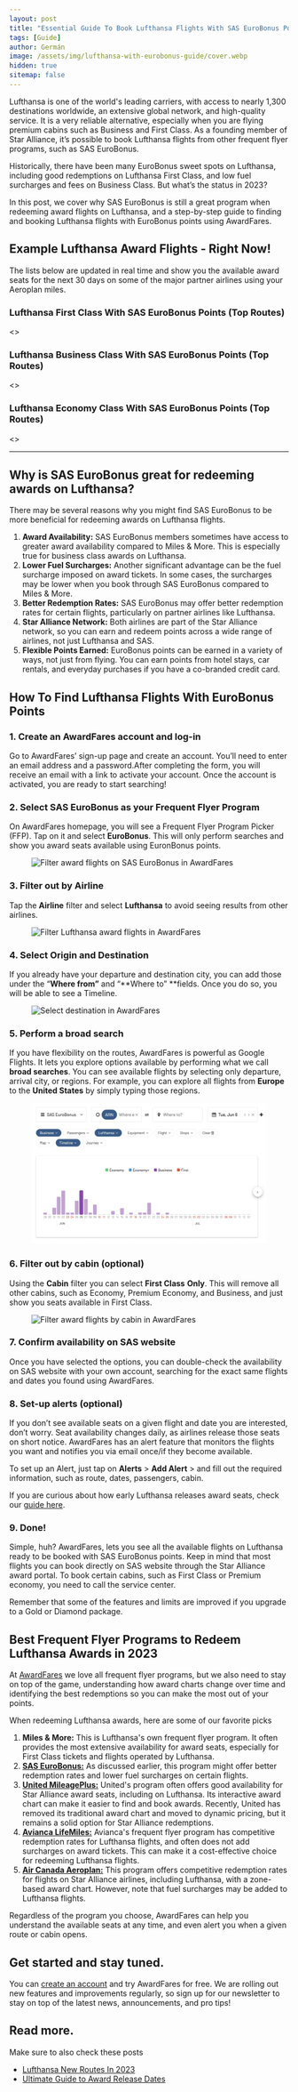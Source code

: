 ```yaml
---
layout: post
title: "Essential Guide To Book Lufthansa Flights With SAS EuroBonus Points"
tags: [Guide]
author: Germán
image: /assets/img/lufthansa-with-eurobonus-guide/cover.webp
hidden: true
sitemap: false
---
```


Lufthansa is one of the world's leading carriers, with access to nearly 1,300 destinations worldwide, an extensive global network, and high-quality service. It is a very reliable alternative, especially when you are flying premium cabins such as Business and First Class. As a founding member of Star Alliance, it’s possible to book Lufthansa flights from other frequent flyer programs, such as SAS EuroBonus.

Historically, there have been many EuroBonus sweet spots on Lufthansa, including good redemptions on Lufthansa First Class, and low fuel surcharges and fees on Business Class. But what’s the status in 2023?

In this post, we cover why SAS EuroBonus is still a great program when redeeming award flights on Lufthansa, and a step-by-step guide to finding and booking Lufthansa flights with EuroBonus points using AwardFares.


## Example Lufthansa Award Flights - Right Now!

The lists below are updated in real time and show you the available award seats for the next 30 days on some of the major partner airlines using your Aeroplan miles.


### Lufthansa First Class With SAS EuroBonus Points (Top Routes)

<>


### Lufthansa Business Class With SAS EuroBonus Points (Top Routes)

<>


### Lufthansa Economy Class With SAS EuroBonus Points (Top Routes)

<>

---

## Why is SAS EuroBonus great for redeeming awards on Lufthansa?

There may be several reasons why you might find SAS EuroBonus to be more beneficial for redeeming awards on Lufthansa flights.

1. **Award Availability:** SAS EuroBonus members sometimes have access to greater award availability compared to Miles & More. This is especially true for business class awards on Lufthansa.
2. **Lower Fuel Surcharges:** Another significant advantage can be the fuel surcharge imposed on award tickets. In some cases, the surcharges may be lower when you book through SAS EuroBonus compared to Miles & More.
3. **Better Redemption Rates:** SAS EuroBonus may offer better redemption rates for certain flights, particularly on partner airlines like Lufthansa.
4. **Star Alliance Network:** Both airlines are part of the Star Alliance network, so you can earn and redeem points across a wide range of airlines, not just Lufthansa and SAS.
5. **Flexible Points Earned:** EuroBonus points can be earned in a variety of ways, not just from flying. You can earn points from hotel stays, car rentals, and everyday purchases if you have a co-branded credit card.


## How To Find Lufthansa Flights With EuroBonus Points


### 1. Create an AwardFares account and log-in

Go to AwardFares’ sign-up page and create an account. You’ll need to enter an email address and a password.After completing the form, you will receive an email with a link to activate your account. Once the account is activated, you are ready to start searching!


### 2. Select SAS EuroBonus as your Frequent Flyer Program

On AwardFares homepage, you will see a Frequent Flyer Program Picker (FFP). Tap on it and select **EuroBonus**. This will only perform searches and show you award seats available using EuronBonus points.

<figure>
<img src="/assets/img/lufthansa-with-eurobonus/select-eurobonus.webm" alt="Filter award flights on SAS EuroBonus in AwardFares" />
</figure>

### 3. Filter out by Airline

Tap the **Airline** filter and select **Lufthansa** to avoid seeing results from other airlines.

<figure>
<img src="/assets/img/lufthansa-with-eurobonus/select-lufthansa.webm" alt="Filter Lufthansa award flights in AwardFares" />
</figure>

### 4. Select Origin and Destination

If you already have your departure and destination city, you can add those under the “**Where from”** and “**Where to” **fields. Once you do so, you will be able to see a Timeline.

<figure>
<img src="/assets/img/lufthansa-with-eurobonus/select-destination.webm" alt="Select destination in AwardFares" />
</figure>

### 5. Perform a broad search

If you have flexibility on the routes, AwardFares is powerful as Google Flights. It lets you explore options available by performing what we call **broad searches**. You can see available flights by selecting only departure, arrival city, or regions. For example, you can explore all flights from **Europe** to the **United States** by simply typing those regions.

<figure>
<img src="/assets/img/lufthansa-with-eurobonus/lh-timeline-view.webp" alt="Lufthansa Award Flights using SAS EuroBonus points in AwardFares" />
</figure>

### 6. Filter out by cabin (optional)

Using the **Cabin** filter you can select **First Class** **Only**. This will remove all other cabins, such as Economy, Premium Economy, and Business, and just show you seats available in First Class.

<figure>
<img src="/assets/img/lufthansa-with-eurobonus/select-cabin.webm" alt="Filter award flights by cabin in AwardFares" />
</figure>

### 7. Confirm availability on SAS website

Once you have selected the options, you can double-check the availability on SAS website with your own account, searching for the exact same flights and dates you found using AwardFares.


### 8. Set-up alerts (optional)

If you don’t see available seats on a given flight and date you are interested, don’t worry. Seat availability changes daily, as airlines release those seats on short notice. AwardFares has an alert feature that monitors the flights you want and notifies you via email once/if they become available.

To set up an Alert, just tap on **Alerts** > **Add Alert** > and fill out the required information, such as route, dates, passengers, cabin.

If you are curious about how early Lufthansa releases award seats, check our [guide here](https://blog.awardfares.com/ultimate-guide-to-award-release-dates/).

### 9. Done!

Simple, huh? AwardFares, lets you see all the available flights on Lufthansa ready to be booked with SAS EuroBonus points. Keep in mind that most flights you can book directly on SAS website through the Star Alliance award portal. To book certain cabins, such as First Class or Premium economy, you need to call the service center.

Remember that some of the features and limits are improved if you upgrade to a Gold or Diamond package.


## Best Frequent Flyer Programs to Redeem Lufthansa Awards in 2023

At [AwardFares](https://awardfares.com/signup) we love all frequent flyer programs, but we also need to stay on top of the game, understanding how award charts change over time and identifying the best redemptions so you can make the most out of your points. 

When redeeming Lufthansa awards, here are some of our favorite picks



1. **Miles & More:** This is Lufthansa's own frequent flyer program. It often provides the most extensive availability for award seats, especially for First Class tickets and flights operated by Lufthansa.
2. [**SAS EuroBonus:**](https://awardfares.com/search?..;z:eurobonus) As discussed earlier, this program might offer better redemption rates and lower fuel surcharges on certain flights.
3. [**United MileagePlus:**](https://awardfares.com/search?..;z:united) United's program often offers good availability for Star Alliance award seats, including on Lufthansa. Its interactive award chart can make it easier to find and book awards. Recently, United has removed its traditional award chart and moved to dynamic pricing, but it remains a solid option for Star Alliance redemptions.
4. [**Avianca LifeMiles:**](https://awardfares.com/search?..;z:lifemiles) Avianca's frequent flyer program has competitive redemption rates for Lufthansa flights, and often does not add surcharges on award tickets. This can make it a cost-effective choice for redeeming Lufthansa flights.
5. [**Air Canada Aeroplan:**](https://awardfares.com/search?..;z:aeroplan) This program offers competitive redemption rates for flights on Star Alliance airlines, including Lufthansa, with a zone-based award chart. However, note that fuel surcharges may be added to Lufthansa flights.

Regardless of the program you choose, AwardFares can help you understand the available seats at any time, and even alert you when a given route or cabin opens.


## Get started and stay tuned.

You can [create an account](https://awardfares.com/signup) and try AwardFares for free. We are rolling out new features and improvements regularly, so sign up for our newsletter to stay on top of the latest news, announcements, and pro tips!

## Read more.

Make sure to also check these posts

* [Lufthansa New Routes In 2023](https://blog.awardfares.com/lh-routes-2023/)
* [Ultimate Guide to Award Release Dates](https://blog.awardfares.com/ultimate-guide-to-award-release-dates/)

